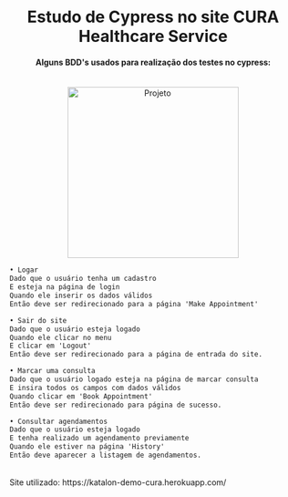 <h1 align="center">
<br> Estudo de Cypress no site CURA Healthcare Service
</h1>

<h4 align="center">
  Alguns BDD's usados para realização dos testes no cypress:
</h4>
<br> 

<div align="center">
  <img height="300em" alt="Projeto" src="https://i.ibb.co/k8jnPTs/Captura-de-tela-2023-02-09-115615.png"/>
</div>

```diff
• Logar
Dado que o usuário tenha um cadastro
E esteja na página de login
Quando ele inserir os dados válidos
Então deve ser redirecionado para a página 'Make Appointment'

• Sair do site
Dado que o usuário esteja logado
Quando ele clicar no menu
E clicar em 'Logout'
Então deve ser redirecionado para a página de entrada do site.

• Marcar uma consulta
Dado que o usuário logado esteja na página de marcar consulta
E insira todos os campos com dados válidos
Quando clicar em 'Book Appointment'
Então deve ser redirecionado para página de sucesso.

• Consultar agendamentos
Dado que o usuário esteja logado 
E tenha realizado um agendamento previamente
Quando ele estiver na página 'History'
Então deve aparecer a listagem de agendamentos.
```

<br>
Site utilizado: https://katalon-demo-cura.herokuapp.com/
<h1>
